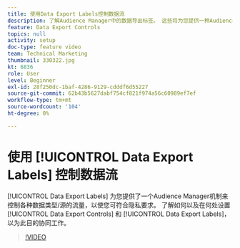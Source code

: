 ```yaml
---
title: 使用Data Export Labels控制数据流
description: 了解Audience Manager中的数据导出标签。 这些将为您提供一种Audience Manager机制来控制各种数据类型/源的流量，以使您符合隐私要求。 了解如何以及在何处设置Data Export Controls和Data Export Labels以使其为此目的协同工作。
feature: Data Export Controls
topics: null
activity: setup
doc-type: feature video
team: Technical Marketing
thumbnail: 330322.jpg
kt: 6836
role: User
level: Beginner
exl-id: 28f250dc-1baf-4286-9129-cdddf6d55227
source-git-commit: 62b43b5627dabf754cf821f974a56c60989ef7ef
workflow-type: tm+mt
source-wordcount: '104'
ht-degree: 0%

---
```


# 使用 [!UICONTROL Data Export Labels] 控制数据流

[!UICONTROL Data Export Labels] 为您提供了一个Audience Manager机制来控制各种数据类型/源的流量，以使您可符合隐私要求。 了解如何以及在何处设置 [!UICONTROL Data Export Controls] 和 [!UICONTROL Data Export Labels]，以为此目的协同工作。

>[!VIDEO](https://video.tv.adobe.com/v/330322/?quality=12&learn=on)
